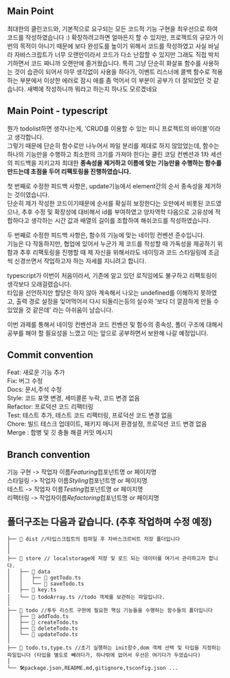 ## **Main Point**

최대한의 클린코드와, 기본적으로 요구되는 모든 코드적 기능 구현을 최우선으로 하여 코드를 작성하였습니다 :)
확장하려고하면 얼마든지 할 수 있지만, 프로젝트의 규모가 이번의 목적이 아니기 때문에 보다 완성도를 높이기 위해서 코드를 작성하였고 사실 바닐라 자바스크립트가 너무 오랜만이라서 코드가 다소 난잡할 수 있지만 그래도 직접 박치기하면서 코드 짜니까 오랜만에 즐거웠습니다.
특히 그냥 단순히 화살표 함수를 사용하는 것이 습관이 되어서 아무 생각없이 사용을 하다가, 이벤트 리스너에 콜백 함수로 적용하는 부분에서 이상한 에러로 잠시 애를 좀 먹어서 이 부분이 공부가 더 잘되었던 것 같습니다.
새벽에 작성하니까 뭐라고 하는지 하나도 모르겠네요

## **Main Point - typescript**

뭔가 todolist하면 생각나는게, 'CRUD를 이용할 수 있는 미니 프로젝트의 바이블'이라고 생각합니다.  
그렇기 때문에 단순히 함수로만 나누어서 파일 분리를 제대로 하지 않았었는데, 함수는 하나의 기능만을 수행하고 최소한의 크기를 가져야 한다는 클린 코딩 컨벤션과 1차 세션의 피드백을 지키고자 최대한 **종속성을 제거하고 이름에 맞는 기능만을 수행하는 함수를 만드는데 초점을 두어 리팩토링을 진행하였습니다.**

첫 번째로 수정한 피드백 사항은, update기능에서 element간의 순서 종속성을 제거하는 것이였습니다.  
단순히 제가 작성한 코드이기때문에 순서를 확실히 보장한다는 오만에서 비롯된 코드였으나, 추후 수정 및 확장성에 대비해서 id를 부여하였고 양자역학 다음으로 고유성에 적합하다고 생각하는 시간 값과 배열의 길이를 조합하여 해쉬코드를 작성하였습니다.

두 번째로 수정한 피드백 사항은, 함수의 기능에 맞는 네이밍 컨벤션 준수입니다.  
기능은 다 작동하지만, 협업에 있어서 누군가 제 코드를 작성할 때 가독성을 제공하기 위함과 추후 리팩토링을 진행할 때 제 자신을 위해서라도 네이밍과 코드 스타일링에 조금씩 신경쓰면서 작업하고자 하는 자세를 지니려고 합니다.

typescript가 이번이 처음이라서, 기존에 알고 있던 로직임에도 불구하고 리팩토링이 생각보다 오래걸렸습니다.  
타입을 선언하지만 할당은 하지 않아 계속해서 나오는 undefined를 이해하지 못하였고, 출력 경로 설정을 잊어먹어서 다시 되돌리는등의 실수와 '보다 더 깔끔하게 만들 수 있었을 것 같은데' 라는 아쉬움이 남습니다.

이번 과제를 통해서 네이밍 컨벤션과 코드 컨벤션 및 함수의 종속성, 폴더 구조에 대해서 공부를 해야 할 필요성을 느꼈고 이는 앞으로 공부하면서 보완해 나갈 예정입니다.

## **Commit convention**

Feat: 새로운 기능 추가  
Fix: 버그 수정  
Docs: 문서,주석 수정  
Style: 코드 포맷 변경, 세미콜론 누락, 코드 변경 없음  
Refactor: 프로덕션 코드 리팩터링  
Test: 테스트 추가, 테스트 코드 리팩터링, 프로덕션 코드 변경 없음  
Chore: 빌드 테스크 업데이트, 패키지 매니저 환경설정, 프로덕션 코드 변경 없음  
Merge : 합병 및 깃 충돌 해결 커밋 메시지

## **Branch convention**

기능 구현 -> 작업자 이름*Featuring*컴포넌트명 or 페이지명  
스타일링 -> 작업자 이름*Styling*컴포넌트명 or 페이지명  
테스트 -> 작업자 이름*Testing*컴포넌트명 or 페이지명  
리팩터링 -> 작업자이름*Refactoring*컴포넌트명 or 페이지명

## **폴더구조**는 다음과 같습니다. (추후 작업하며 수정 예정)

```
├── 📂 dist //타입스크립트의 컴파일 후 자바스크르비트 저장 폴더입니다
│
│
├── 📂 store // localstorage에 저장 및 로드 되는 데이터를 여기서 관리하고자 합니다.
│   ├── 📂 data
│   │   ├── 📝 getTodo.ts
│   │   └── 📝 saveTodo.ts
│   ├── 📝 key.ts
│   └── 📝 todoArray.ts //todo 객체를 보관하는 파일입니다.
│
├── 📂 todo //투두 리스트 구현에 필요한 핵심 기능들을 수행하는 함수들의 폴더입니다
│   ├── 📝 addTodo.ts
│   ├── 📝 createTodo.ts
│   ├── 📝 deleteTodo.ts
│   └── 📝 updateTodo.ts
│
├── 📝 todo.ts,type.ts //초기 실행하는 init함수,dom 객체 선택 및 타입을 지정하는 파일입니다 (타입을 별도로 빼려다가, 하나밖에 없어서 우선은 여기다가 두었습니다)
│
└── 🛠package.json,README.md,gitignore,tsconfig.json ...

```
